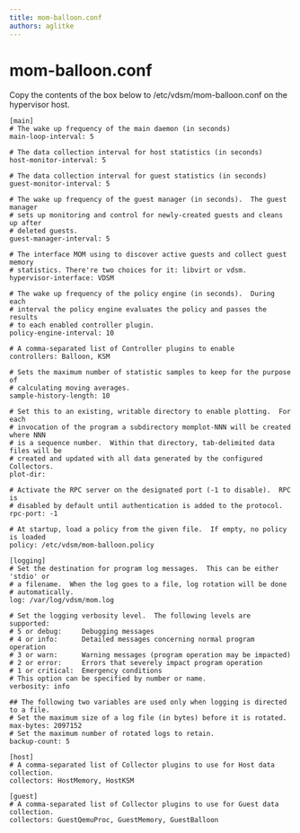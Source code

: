 ```yaml
---
title: mom-balloon.conf
authors: aglitke
---
```


# mom-balloon.conf

Copy the contents of the box below to /etc/vdsm/mom-balloon.conf on the hypervisor host.

    [main]
    # The wake up frequency of the main daemon (in seconds)
    main-loop-interval: 5

    # The data collection interval for host statistics (in seconds)
    host-monitor-interval: 5

    # The data collection interval for guest statistics (in seconds)
    guest-monitor-interval: 5

    # The wake up frequency of the guest manager (in seconds).  The guest manager
    # sets up monitoring and control for newly-created guests and cleans up after
    # deleted guests.
    guest-manager-interval: 5

    # The interface MOM using to discover active guests and collect guest memory
    # statistics. There're two choices for it: libvirt or vdsm.
    hypervisor-interface: VDSM

    # The wake up frequency of the policy engine (in seconds).  During each
    # interval the policy engine evaluates the policy and passes the results
    # to each enabled controller plugin.
    policy-engine-interval: 10

    # A comma-separated list of Controller plugins to enable
    controllers: Balloon, KSM

    # Sets the maximum number of statistic samples to keep for the purpose of
    # calculating moving averages.
    sample-history-length: 10

    # Set this to an existing, writable directory to enable plotting.  For each
    # invocation of the program a subdirectory momplot-NNN will be created where NNN
    # is a sequence number.  Within that directory, tab-delimited data files will be
    # created and updated with all data generated by the configured Collectors.
    plot-dir:

    # Activate the RPC server on the designated port (-1 to disable).  RPC is
    # disabled by default until authentication is added to the protocol.
    rpc-port: -1

    # At startup, load a policy from the given file.  If empty, no policy is loaded
    policy: /etc/vdsm/mom-balloon.policy

    [logging]
    # Set the destination for program log messages.  This can be either 'stdio' or
    # a filename.  When the log goes to a file, log rotation will be done
    # automatically.
    log: /var/log/vdsm/mom.log

    # Set the logging verbosity level.  The following levels are supported:
    # 5 or debug:     Debugging messages
    # 4 or info:      Detailed messages concerning normal program operation
    # 3 or warn:      Warning messages (program operation may be impacted)
    # 2 or error:     Errors that severely impact program operation
    # 1 or critical:  Emergency conditions
    # This option can be specified by number or name.
    verbosity: info

    ## The following two variables are used only when logging is directed to a file.
    # Set the maximum size of a log file (in bytes) before it is rotated.
    max-bytes: 2097152
    # Set the maximum number of rotated logs to retain.
    backup-count: 5

    [host]
    # A comma-separated list of Collector plugins to use for Host data collection.
    collectors: HostMemory, HostKSM

    [guest]
    # A comma-separated list of Collector plugins to use for Guest data collection.
    collectors: GuestQemuProc, GuestMemory, GuestBalloon
